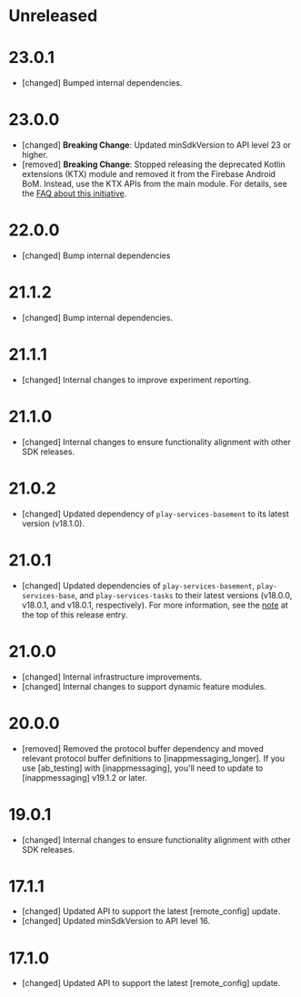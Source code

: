 # Unreleased

# 23.0.1

- [changed] Bumped internal dependencies.

# 23.0.0

- [changed] **Breaking Change**: Updated minSdkVersion to API level 23 or higher.
- [removed] **Breaking Change**: Stopped releasing the deprecated Kotlin extensions (KTX) module and
  removed it from the Firebase Android BoM. Instead, use the KTX APIs from the main module. For
  details, see the
  [FAQ about this initiative](https://firebase.google.com/docs/android/kotlin-migration).

# 22.0.0

- [changed] Bump internal dependencies

# 21.1.2

- [changed] Bump internal dependencies.

# 21.1.1

- [changed] Internal changes to improve experiment reporting.

# 21.1.0

- [changed] Internal changes to ensure functionality alignment with other SDK releases.

# 21.0.2

- [changed] Updated dependency of `play-services-basement` to its latest version (v18.1.0).

# 21.0.1

- [changed] Updated dependencies of `play-services-basement`, `play-services-base`, and
  `play-services-tasks` to their latest versions (v18.0.0, v18.0.1, and v18.0.1, respectively). For
  more information, see the [note](#basement18-0-0_base18-0-1_tasks18-0-1) at the top of this
  release entry.

# 21.0.0

- [changed] Internal infrastructure improvements.
- [changed] Internal changes to support dynamic feature modules.

# 20.0.0

- [removed] Removed the protocol buffer dependency and moved relevant protocol buffer definitions to
  [inappmessaging_longer]. If you use [ab_testing] with [inappmessaging], you'll need to update to
  [inappmessaging] v19.1.2 or later.

# 19.0.1

- [changed] Internal changes to ensure functionality alignment with other SDK releases.

# 17.1.1

- [changed] Updated API to support the latest [remote_config] update.
- [changed] Updated minSdkVersion to API level 16.

# 17.1.0

- [changed] Updated API to support the latest [remote_config] update.
